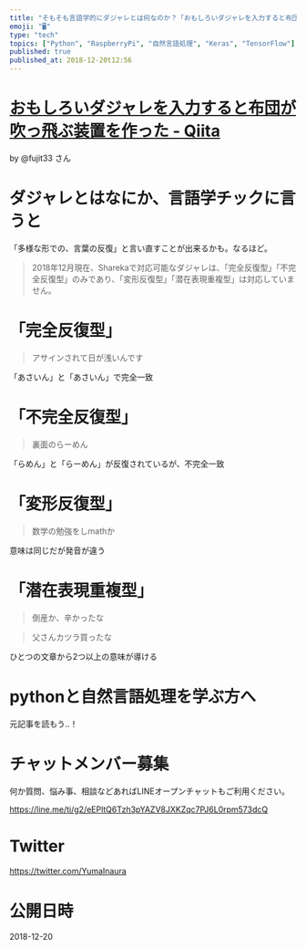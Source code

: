 ```yaml
---
title: "そもそも言語学的にダジャレとは何なのか？「おもしろいダジャレを入力すると布団が吹っ飛ぶ装置を作った」で学習したいまとめ"
emoji: "🖥"
type: "tech"
topics: ["Python", "RaspberryPi", "自然言語処理", "Keras", "TensorFlow"]
published: true
published_at: 2018-12-20t12:56
---
```


# [おもしろいダジャレを入力すると布団が吹っ飛ぶ装置を作った - Qiita](https://qiita.com/fujit33/items/dbfbd7a2aa3858067b6c#%E3%83%80%E3%82%B8%E3%83%A3%E3%83%AC%E3%81%A8%E3%81%AF%E3%81%AA%E3%81%AB%E3%81%8B)

by @fujit33 さん

# ダジャレとはなにか、言語学チックに言うと

「多様な形での、言葉の反復」と言い直すことが出来るかも。なるほど。

>2018年12月現在、Sharekaで対応可能なダジャレは、「完全反復型」「不完全反復型」のみであり、「変形反復型」「潜在表現重複型」は対応していません。


# 「完全反復型」

>アサインされて日が浅いんです

「あさいん」と「あさいん」で完全一致

# 「不完全反復型」

>裏面のらーめん

「らめん」と「らーめん」が反復されているが、不完全一致

# 「変形反復型」

>数学の勉強をしmathか

意味は同じだが発音が違う

# 「潜在表現重複型」

>倒産か、辛かったな

>父さんカツラ買ったな

ひとつの文章から2つ以上の意味が導ける

# pythonと自然言語処理を学ぶ方へ

元記事を読もう‥！








<!-- Update From Qiita API -->

# チャットメンバー募集


何か質問、悩み事、相談などあればLINEオープンチャットもご利用ください。

https://line.me/ti/g2/eEPltQ6Tzh3pYAZV8JXKZqc7PJ6L0rpm573dcQ





# Twitter


https://twitter.com/YumaInaura


<!-- Update From Qiita API -->



# 公開日時

2018-12-20
